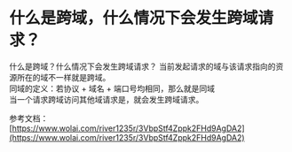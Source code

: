 # 什么是跨域，什么情况下会发生跨域请求？ #

什么是跨域？什么情况下会发生跨域请求？
当前发起请求的域与该请求指向的资源所在的域不一样就是跨域。  
同域的定义：若协议 + 域名 + 端口号均相同，那么就是同域  
当一个请求跨域访问其他域请求是，就会发生跨域请求。  

参考文档：  
[https://www.wolai.com/river1235r/3VbpStf4Zppk2FHd9AgDA2](https://www.wolai.com/river1235r/3VbpStf4Zppk2FHd9AgDA2)